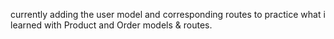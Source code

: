 currently adding the user model and corresponding routes
to practice what i learned with Product and Order models
& routes. 
